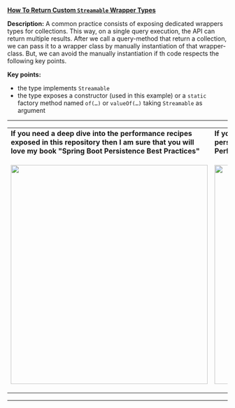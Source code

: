 **[How To Return Custom `Streamable` Wrapper Types](https://github.com/AnghelLeonard/Hibernate-SpringBoot/tree/master/HibernateSpringBootWrapperTypeStreamable)**
 
**Description:** A common practice consists of exposing dedicated wrappers types for collections. This way, on a single query execution, the API can return multiple results. After we call a query-method that return a collection, we can pass it to a wrapper class by manually instantiation of that wrapper-class. But, we can avoid the manually instantiation if th code respects the following key points.

**Key points:**
- the type implements `Streamable`
- the type exposes a constructor (used in this example) or a `static` factory method named `of(…)` or `valueOf(…)` taking `Streamable` as argument

-----------------------------------------------------------------------------------------------------------------------    
<table>
     <tr><td><b>If you need a deep dive into the performance recipes exposed in this repository then I am sure that you will love my book "Spring Boot Persistence Best Practices"</b></td><td><b>If you need a hand of tips and illustrations of 100+ Java persistence performance issues then "Java Persistence Performance Illustrated Guide" is for you.</b></td></tr>
     <tr><td>
<a href="https://www.apress.com/us/book/9781484256251"><p align="left"><img src="https://github.com/AnghelLeonard/Hibernate-SpringBoot/blob/master/Spring%20Boot%20Persistence%20Best%20Practices.jpg" height="500" width="450"/></p></a>
</td><td>
<a href="https://leanpub.com/java-persistence-performance-illustrated-guide"><p align="right"><img src="https://github.com/AnghelLeonard/Hibernate-SpringBoot/blob/master/Java%20Persistence%20Performance%20Illustrated%20Guide.jpg" height="500" width="450"/></p></a>
</td></tr></table>

-----------------------------------------------------------------------------------------------------------------------    

